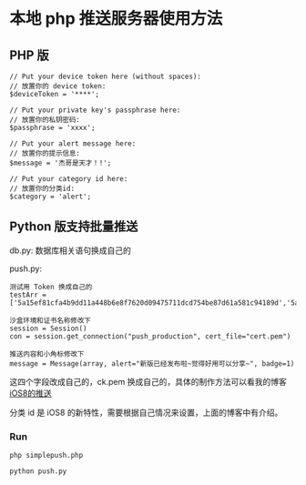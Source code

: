 # 本地 php 推送服务器使用方法

## PHP 版

```
// Put your device token here (without spaces):
// 放置你的 device token:
$deviceToken = '****';

// Put your private key's passphrase here:
// 放置你的私钥密码:
$passphrase = 'xxxx';

// Put your alert message here:
// 放置你的提示信息:
$message = '杰哥是天才！!';

// Put your category id here:
// 放置你的分类id:
$category = 'alert';
```
## Python 版支持批量推送

db.py:
数据库相关语句换成自己的

push.py:
```
测试用 Token 换成自己的
testArr = ['5a15ef81cfa4b9dd11a448b6e8f7620d09475711dcd754be87d61a581c94189d','5a15ef81cfa4b9dd11a448b6e8f7620d09475711dcd754be87d61a581c94189d']

沙盒环境和证书名称修改下
session = Session()
con = session.get_connection("push_production", cert_file="cert.pem")

推送内容和小角标修改下
message = Message(array, alert="新版已经发布啦~觉得好用可以分享~", badge=1)
```

这四个字段改成自己的，ck.pem 换成自己的，具体的制作方法可以看我的博客 [iOS8的推送](https://pupboss.com/ios8-apns/)

分类 id 是 iOS8 的新特性，需要根据自己情况来设置，上面的博客中有介绍。

### Run

`php simplepush.php`

`python push.py`
